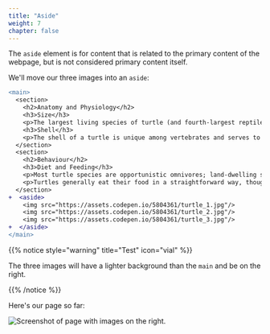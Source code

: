 ```yaml
---
title: "Aside"
weight: 7
chapter: false
---
```


The `aside` element is for content that is related to the primary content of the webpage, but is not considered primary content itself.

We'll move our three images into an `aside`:

```diff
<main>
  <section>
    <h2>Anatomy and Physiology</h2>
    <h3>Size</h3>
    <p>The largest living species of turtle (and fourth-largest reptile) is the leatherback turtle which can reach over 2.7 m (8 ft 10 in) in length and weigh over 500 kg (1,100 lb).</p>
    <h3>Shell</h3>
    <p>The shell of a turtle is unique among vertebrates and serves to protect the animal and provide shelter from the elements.</p>
  </section>
  <section>
    <h2>Behaviour</h2>
    <h3>Diet and Feeding</h3>
    <p>Most turtle species are opportunistic omnivores; land-dwelling species are more herbivorous and aquatic ones more carnivorous.</p>
    <p>Turtles generally eat their food in a straightforward way, though some species have special feeding techniques.</p>
  </section>
+  <aside>
    <img src="https://assets.codepen.io/5804361/turtle_1.jpg"/>
    <img src="https://assets.codepen.io/5804361/turtle_2.jpg"/>
    <img src="https://assets.codepen.io/5804361/turtle_3.jpg"/>
+  </aside>
</main>
```

{{% notice style="warning" title="Test" icon="vial" %}}

The three images will have a lighter background than the `main` and be on the right.

{{% /notice %}}

Here's our page so far:

![Screenshot of page with images on the right.](../../images/myrtle_aside.png)
